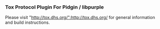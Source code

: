 ###  Tox Protocol Plugin For Pidgin / libpurple

Please visit "http://tox.dhs.org/":http://tox.dhs.org/ for general information
and build instructions.
